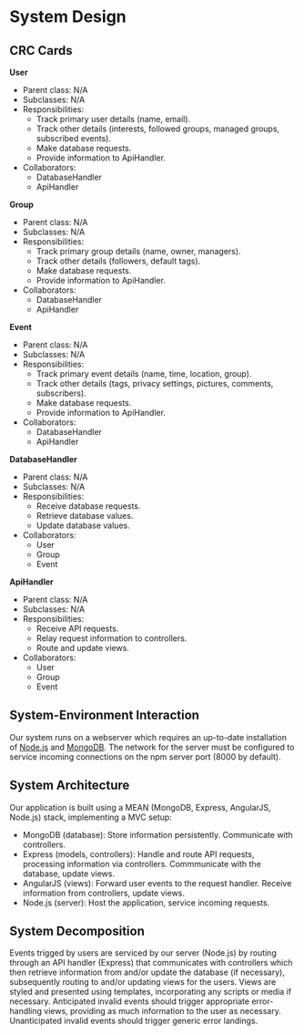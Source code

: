# System Design

## CRC Cards

**User**
* Parent class: N/A
* Subclasses: N/A
* Responsibilities:
  - Track primary user details (name, email).
  - Track other details (interests, followed groups, managed groups, subscribed events).
  - Make database requests.
  - Provide information to ApiHandler.
* Collaborators:
  - DatabaseHandler
  - ApiHandler

**Group**
* Parent class: N/A
* Subclasses: N/A
* Responsibilities:
  - Track primary group details (name, owner, managers).
  - Track other details (followers, default tags).
  - Make database requests.
  - Provide information to ApiHandler.
* Collaborators:
  - DatabaseHandler
  - ApiHandler

**Event**
* Parent class: N/A
* Subclasses: N/A
* Responsibilities:
  - Track primary event details (name, time, location, group).
  - Track other details (tags, privacy settings, pictures, comments, subscribers).
  - Make database requests.
  - Provide information to ApiHandler.
* Collaborators:
  - DatabaseHandler
  - ApiHandler

**DatabaseHandler**
* Parent class: N/A
* Subclasses: N/A
* Responsibilities:
  - Receive database requests.
  - Retrieve database values.
  - Update database values.
* Collaborators:
  - User
  - Group
  - Event

**ApiHandler**
* Parent class: N/A
* Subclasses: N/A
* Responsibilities:
  - Receive API requests.
  - Relay request information to controllers.
  - Route and update views.
* Collaborators:
  - User
  - Group
  - Event

## System-Environment Interaction
Our system runs on a webserver which requires an up-to-date installation of [Node.js](https://nodejs.org/) and [MongoDB](https://www.mongodb.com/). The network for the server must be configured to service incoming connections on the npm server port (8000 by default).

## System Architecture
Our application is built using a MEAN (MongoDB, Express, AngularJS, Node.js) stack, implementing a MVC setup:
* MongoDB (database): Store information persistently. Communicate with controllers.
* Express (models, controllers): Handle and route API requests, processing information via controllers. Commmunicate with the database, update views.
* AngularJS (views): Forward user events to the request handler. Receive information from controllers, update views.
* Node.js (server): Host the application, service incoming requests.

## System Decomposition
Events trigged by users are serviced by our server (Node.js) by routing through an API handler (Express) that communicates with controllers which then retrieve information from and/or update the database (if necessary), subsequently routing to and/or updating views for the users. Views are styled and presented using templates, incorporating any scripts or media if necessary. Anticipated invalid events should trigger appropriate error-handling views, providing as much information to the user as necessary. Unanticipated invalid events should trigger generic error landings.
